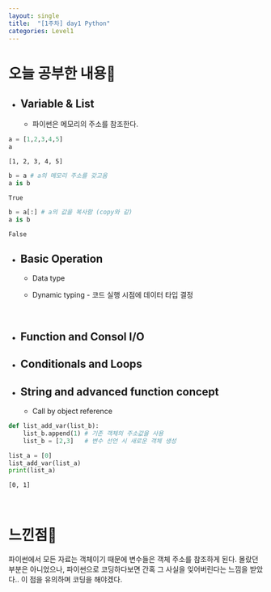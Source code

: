 ```yaml
---
layout: single
title:  "[1주차] day1 Python"
categories: Level1
---
```


# 오늘 공부한 내용📝

* ## Variable & List
  * 파이썬은 메모리의 주소를 참조한다.

```python
a = [1,2,3,4,5]
a
```

    [1, 2, 3, 4, 5]

```python
b = a # a의 메모리 주소를 갖고옴
a is b
```

    True

```python
b = a[:] # a의 값을 복사함 (copy와 같)
a is b
```

    False

- ## Basic Operation
  
  - Data type
  
  - Dynamic typing - 코드 실행 시점에 데이터 타입 결정

<br/>



- ## Function and Consol I/O



- ## Conditionals and Loops



- ## String and advanced function concept
  
  - Call by object reference

```python
def list_add_var(list_b):
    list_b.append(1) # 기존 객체의 주소값을 사용
    list_b = [2,3]   # 변수 선언 시 새로운 객체 생성

list_a = [0]
list_add_var(list_a)
print(list_a)
```

    [0, 1]

<br/>



# 느낀점🤔

파이썬에서 모든 자료는 객체이기 때문에 변수들은 객체 주소를 참조하게 된다. 몰랐던 부분은 아니었으나, 파이썬으로 코딩하다보면 간혹 그 사실을 잊어버린다는 느낌을 받았다..  이 점을 유의하며 코딩을 해야겠다.
